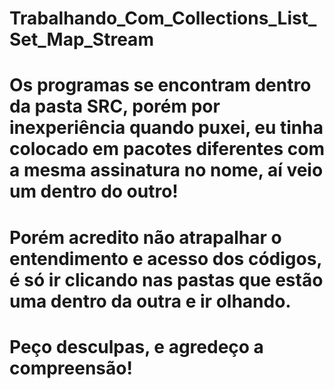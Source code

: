 # Trabalhando_Com_Collections_List_Set_Map_Stream
# Os programas se encontram dentro da pasta SRC, porém por inexperiência quando puxei, eu tinha colocado em pacotes diferentes com a mesma assinatura no nome, aí veio um dentro do outro!
# Porém acredito não atrapalhar o entendimento e acesso dos códigos, é só ir clicando nas pastas que estão uma dentro da outra e ir olhando.
# Peço desculpas, e agredeço a compreensão!

